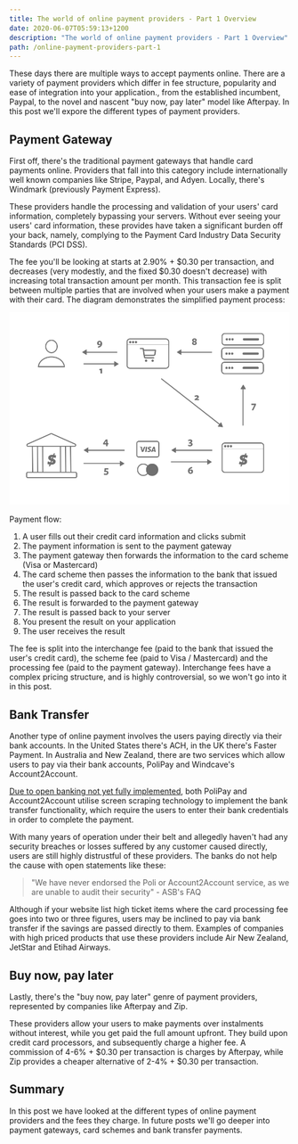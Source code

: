 ```yaml
---
title: The world of online payment providers - Part 1 Overview
date: 2020-06-07T05:59:13+1200
description: "The world of online payment providers - Part 1 Overview"
path: /online-payment-providers-part-1
---
```


These days there are multiple ways to accept payments online. There are a variety of payment providers which differ in fee structure, popularity and ease of integration into your application., from the established incumbent, Paypal, to the novel and nascent "buy now, pay later" model like Afterpay. In this post we'll expore the different types of payment providers.

## Payment Gateway

First off, there's the traditional payment gateways that handle card payments online. Providers that fall into this category include internationally well known companies like Stripe, Paypal, and Adyen. Locally, there's Windmark (previously Payment Express).

These providers handle the processing and validation of your users' card information, completely bypassing your servers. Without ever seeing your users' card information, these provides have taken a significant burden off your back, namely, complying to the Payment Card Industry Data Security Standards (PCI DSS).

The fee you'll be looking at starts at 2.90% + $0.30 per transaction, and decreases (very modestly, and the fixed $0.30 doesn't decrease) with increasing total transaction amount per month. This transaction fee is split between multiple parties that are involved when your users make a payment with their card. The diagram demonstrates the simplified payment process:

![Payment gateway diagram](./paymentFlow.png)

Payment flow: 
1. A user fills out their credit card information and clicks submit
2. The payment information is sent to the payment gateway
3. The payment gateway then forwards the information to the card scheme (Visa or Mastercard)
4. The card scheme then passes the information to the bank that issued the user's credit card, which approves or rejects the transaction
5. The result is passed back to the card scheme
6. The result is forwarded to the payment gateway
7. The result is passed back to your server
8. You present the result on your application
9. The user receives the result

The fee is split into the interchange fee (paid to the bank that issued the user's credit card), the scheme fee (paid to Visa / Mastercard) and the processing fee (paid to the payment gateway). Interchange fees have a complex pricing structure, and is highly controversial, so we won't go into it in this post.

## Bank Transfer

Another type of online payment involves the users paying directly via their bank accounts. In the United States there's ACH, in the UK there's Faster Payment. In Australia and New Zealand, there are two services which allow users to pay via their bank accounts, PoliPay and Windcave's Account2Account.

[Due to open banking not yet fully implemented](/openBanking),  both PoliPay and Account2Account utilise screen scraping technology to implement the bank transfer functionality, which require the users to enter their bank credentials in order to complete the payment.

With many years of operation under their belt and allegedly haven't had any security breaches or losses suffered by any customer caused directly, users are still highly distrustful of these providers. The banks do not help the cause with open statements like these:

> "We have never endorsed the Poli or Account2Account service, as we are unable to audit their security" - ASB's FAQ

Although if your website list high ticket items where the card processing fee goes into two or three figures, users may be inclined to pay via bank transfer if the savings are passed directly to them. Examples of companies with high priced products that use these providers include Air New Zealand, JetStar and Etihad Airways.

## Buy now, pay later

Lastly, there's the "buy now, pay later" genre of payment providers, represented by companies like Afterpay and Zip.

These providers allow your users to make payments over instalments without interest, while you get paid the full amount upfront. They build upon credit card processors, and subsequently charge a higher fee. A commission of 4-6% + $0.30 per transaction is charges by Afterpay, while Zip provides a cheaper alternative of 2-4% + $0.30 per transaction.

## Summary

In this post we have looked at the different types of online payment providers and the fees they charge. In future posts we'll go deeper into payment gateways, card schemes and bank transfer payments.